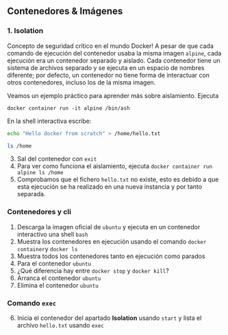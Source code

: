 ## Contenedores & Imágenes

### 1. Isolation

Concepto de seguridad crítico en el mundo Docker! A pesar de que cada comando de ejecución del contenedor usaba la misma imagen `alpine`, cada ejecución era un contenedor separado y aislado. Cada contenedor tiene un sistema de archivos separado y se ejecuta en un espacio de nombres diferente; por defecto, un contenedor no tiene forma de interactuar con otros contenedores, incluso los de la misma imagen. 

Veamos un ejemplo práctico para aprender más sobre aislamiento.
Ejecuta 
```
docker container run -it alpine /bin/ash
```

En la shell interactiva escribe:
```sh
echo "Hello docker from scratch" > /home/hello.txt

ls /home
```

3. Sal del contenedor con `exit`
4. Para ver como funciona el aislamiento, ejecuta `docker container run alpine ls /home`
5. Comprobamos que el fichero `hello.txt` no existe, esto es debido a que esta ejecución se ha realizado en una nueva instancia y por tanto separada.

### Contenedores y cli
1. Descarga la imagen oficial de `ubuntu` y ejecuta en un contenedor interactivo una shell `bash`
2. Muestra los contenedores en ejecución usando el comando `docker container`y `docker ls`
3. Muestra todos los contenedores tanto en ejecución como parados
4. Para el contenedor `ubuntu`
5. ¿Qué diferencia hay entre `docker stop` y `docker kill`?
6. Arranca el contenedor `ubuntu`
7. Elimina el contenedor `ubuntu`

### Comando `exec`
6. Inicia el contenedor del apartado **Isolation** usando `start` y lista el archivo `hello.txt` usando `exec`
